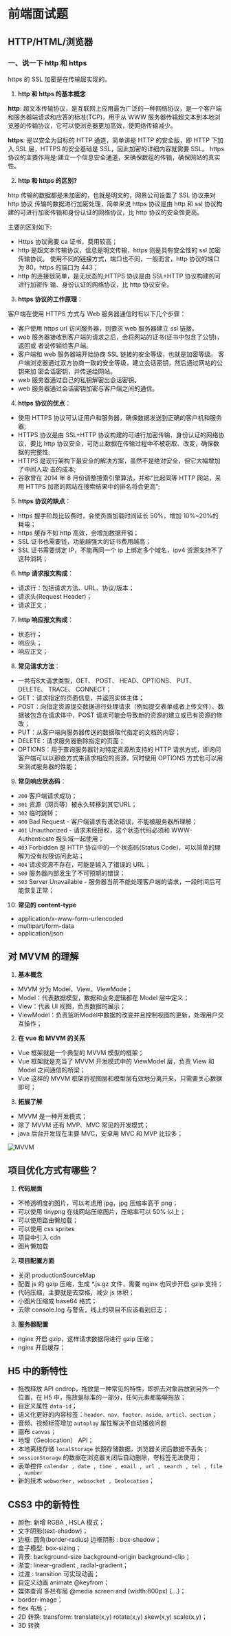 # 前端面试题

## HTTP/HTML/浏览器

### 一、说一下 http 和 https

https 的 SSL 加密是在传输层实现的。

1. **http 和 https 的基本概念**

**http**: 超文本传输协议，是互联网上应用最为广泛的一种网络协议，是一个客户端和服务器端请求和应答的标准(TCP)，用于从 WWW 服务器传输超文本到本地浏览器的传输协议，它可以使浏览器更加高效，使网络传输减少。

**https**: 是以安全为目标的 HTTP 通道，简单讲是 HTTP 的安全版，即 HTTP 下加入 SSL 层，HTTPS 的安全基础是 SSL，因此加密的详细内容就需要 SSL。
https 协议的主要作用是:建立一个信息安全通道，来确保数组的传输，确保网站的真实性。

2. **http 和 https 的区别?**

http 传输的数据都是未加密的，也就是明文的，网景公司设置了 SSL 协议来对 http 协议 传输的数据进行加密处理，简单来说 https 协议是由 http 和 ssl 协议构建的可进行加密传输和身份认证的网络协议，比 http 协议的安全性更高。

主要的区别如下:

- Https 协议需要 ca 证书，费用较高；
- http 是超文本传输协议，信息是明文传输，https 则是具有安全性的 ssl 加密传输协议。 使用不同的链接方式，端口也不同，一般而言，http 协议的端口为 80，https 的端口为 443；
- http 的连接很简单，是无状态的;HTTPS 协议是由 SSL+HTTP 协议构建的可进行加密传 输、身份认证的网络协议，比 http 协议安全。

3. **https 协议的工作原理**：

客户端在使用 HTTPS 方式与 Web 服务器通信时有以下几个步骤：

- 客户使用 https url 访问服务器，则要求 web 服务器建立 ssl 链接。
- web 服务器接收到客户端的请求之后，会将网站的证书(证书中包含了公钥)，返回或 者说传输给客户端。
- 客户端和 web 服务器端开始协商 SSL 链接的安全等级，也就是加密等级。 客户端浏览器通过双方协商一致的安全等级，建立会话密钥，然后通过网站的公钥来加 密会话密钥，并传送给网站。
- web 服务器通过自己的私钥解密出会话密钥。
- web 服务器通过会话密钥加密与客户端之间的通信。

4. **https 协议的优点**：

- 使用 HTTPS 协议可认证用户和服务器，确保数据发送到正确的客户机和服务器;
- HTTPS 协议是由 SSL+HTTP 协议构建的可进行加密传输、身份认证的网络协议，要比 http 协议安全，可防止数据在传输过程中不被窃取、改变，确保数据的完整性;
- HTTPS 是现行架构下最安全的解决方案，虽然不是绝对安全，但它大幅增加了中间人攻 击的成本;
- 谷歌曾在 2014 年 8 月份调整搜索引擎算法，并称“比起同等 HTTP 网站，采用 HTTPS 加密的网站在搜索结果中的排名将会更高”;

5. **https 协议的缺点**：

- https 握手阶段比较费时，会使页面加载时间延长 50%，增加 10%~20%的耗电；
- https 缓存不如 http 高效，会增加数据开销；
- SSL 证书也需要钱，功能越强大的证书费用越高；
- SSL 证书需要绑定 IP，不能再同一个 ip 上绑定多个域名，ipv4 资源支持不了这种消耗；

6. **http 请求报文构成**：

- 请求行：包括请求方法、URL、协议/版本；
- 请求头(Request Header)；
- 请求正文；

7. **http 响应报文构成**：
- 状态行；
- 响应头；
- 响应正文；

8. **常见请求方法**：
- 一共有8大请求类型，GET、 POST、 HEAD、OPTIONS、 PUT、 DELETE、 TRACE、 CONNECT；
- GET：请求指定的页面信息，并返回实体主体；
- POST：向指定资源提交数据进行处理请求（例如提交表单或者上传文件）、数据被包含在请求体中，POST 请求可能会导致新的资源的建立或已有资源的修改；
- PUT：从客户端向服务器传送的数据取代指定的文档的内容；
- DELETE：请求服务器删除指定的页面；
- OPTIONS：用于查询服务器针对特定资源所支持的 HTTP 请求方式，即询问客户端可以以那些方式来请求相应的资源，同时使用 OPTIONS 方式也可以用来测试服务器的性能；

9. **常见响应状态码**：
- `200` 客户端请求成功；
- `301` 资源（网页等）被永久转移到其它URL；
- `302` 临时跳转；
- `400` Bad Request - 客户端请求有语法错误，不能被服务器所理解；
- `401` Unauthorized - 请求未经授权，这个状态代码必须和 WWW-Authenticate 报头域一起使用；
- `403` Forbidden 是 HTTP 协议中的一个状态码(Status Code)，可以简单的理解为没有权限访问此站；
- `404` 请求资源不存在，可能是输入了错误的 URL；
- `500` 服务器内部发生了不可预期的错误；
- `503` Server Unavailable - 服务器当前不能处理客户端的请求，一段时间后可能恢复正常；

10. **常见的 content-type**
- application/x-www-form-urlencoded
- multipart/form-data
- application/json


## 对 MVVM 的理解

1. **基本概念**
- MVVM 分为 Model、View、ViewMode；
- Model：代表数据模型，数据和业务逻辑都在 Model 层中定义；
- View：代表 UI 视图，负责数据的展示；
- ViewModel：负责监听Model中数据的改变并且控制视图的更新，处理用户交互操作；

2. **在 vue 和 MVVM 的关系**
- Vue 框架就是一个典型的 MVVM 模型的框架；
- Vue 框架就是充当了 MVVM 开发模式中的 ViewModel 层，负责 View 和 Model 之间通信的桥梁；
- Vue 这样的 MVVM 框架将视图层和模型层有效地分离开来，只需要关心数据即可；

3. **拓展了解**
- MVVM 是一种开发模式；
- 除了 MVVM 还有 MVP、MVC 常见的开发模式；
- java 后台开发现在主要 MVC，安卓用 MVC 和 MVP 比较多；

![MVVM](./asset/mvvm.png)

## 项目优化方式有哪些？

1. **代码层面**

- 不带透明度的图片，可以考虑用 jpg，jpg 压缩率高于 png；
- 可以使用 tinypng 在线网站压缩图片，压缩率可以 50% 以上；
- 可以使用路由懒加载；
- 可以使用 css sprites
- 项目中引入 cdn
- 图片懒加载

2. **项目配置方面**

- 关闭 productionSourceMap
- 配置 js 的 gzip 压缩，生成 *.js.gz 文件，需要 nginx 也同步开启 gzip 支持；
- 代码压缩，主要就是去空格，减少 js 体积；
- 小图片压缩成 base64 格式；
- 去除 console.log 与警告，线上的项目不应该看到日志；

3. **服务器配置**

- nginx 开启 gzip，这样请求数据将进行 gzip 压缩；
- nginx 开启缓存；

## H5 中的新特性

- 拖拽释放 API ondrop，拖放是一种常见的特性，即抓去对象后放到另外一个位置，在 H5 中，拖放是标准的一部分，任何元素都能够拖放；
- 自定义属性 `data-id`；
- 语义化更好的内容标签：`header、nav、footer、aside、articl、section`；
- 音频、视频标签增加 `autoplay` 属性解决不自动播放问题
- 画布 `canvas`；
- 地理（Geolocation） API；
- 本地离线存储 `localStorage` 长期存储数据，浏览器关闭后数据不丢失；
- `sessionStorage` 的数据在浏览器关闭后自动删除，夸标签无法使用；
- 表单控件 `calendar , date , time , email , url , search , tel , file , number`
- 新的技术 `webworker, websocket , Geolocation`；

## CSS3 中的新特性

- 颜色: 新增 RGBA , HSLA 模式；
- 文字阴影(text-shadow)；
- 边框: 圆角(border-radius) 边框阴影 : box-shadow；
- 盒子模型: box-sizing；
- 背景: background-size background-origin background-clip；
- 渐变: linear-gradient , radial-gradient；
- 过渡 : transition 可实现动画；
- 自定义动画 animate @keyfrom；
- 媒体查询 多栏布局 @media screen and (width:800px) {...}；
- border-image；
- flex 布局；
- 2D 转换: transform: translate(x,y) rotate(x,y) skew(x,y) scale(x,y)；
- 3D 转换

